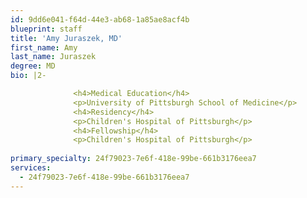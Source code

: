 ```yaml
---
id: 9dd6e041-f64d-44e3-ab68-1a85ae8acf4b
blueprint: staff
title: 'Amy Juraszek, MD'
first_name: Amy
last_name: Juraszek
degree: MD
bio: |2-

              <h4>Medical Education</h4>
              <p>University of Pittsburgh School of Medicine</p>
              <h4>Residency</h4>
              <p>Children's Hospital of Pittsburgh</p>
              <h4>Fellowship</h4>
              <p>Children's Hospital of Pittsburgh</p>
          
primary_specialty: 24f79023-7e6f-418e-99be-661b3176eea7
services:
  - 24f79023-7e6f-418e-99be-661b3176eea7
---
```

